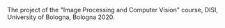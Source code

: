 The project of the "Image Processing and Computer Vision" course, DISI, University of Bologna, Bologna 2020. 
